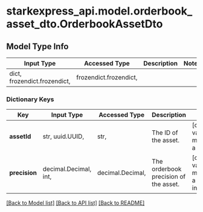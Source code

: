 # starkexpress_api.model.orderbook_asset_dto.OrderbookAssetDto

## Model Type Info
Input Type | Accessed Type | Description | Notes
------------ | ------------- | ------------- | -------------
dict, frozendict.frozendict,  | frozendict.frozendict,  |  | 

### Dictionary Keys
Key | Input Type | Accessed Type | Description | Notes
------------ | ------------- | ------------- | ------------- | -------------
**assetId** | str, uuid.UUID,  | str,  | The ID of the asset. | [optional] value must be a uuid
**precision** | decimal.Decimal, int,  | decimal.Decimal,  | The orderbook precision of the asset. | [optional] value must be a 32 bit integer

[[Back to Model list]](../../README.md#documentation-for-models) [[Back to API list]](../../README.md#documentation-for-api-endpoints) [[Back to README]](../../README.md)

